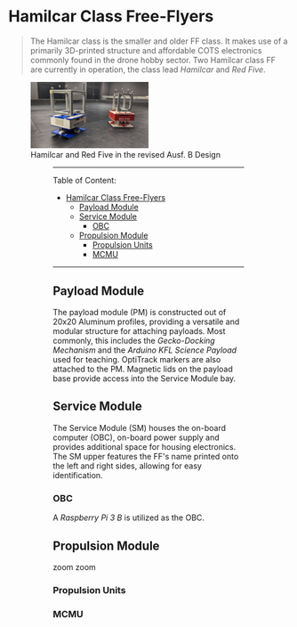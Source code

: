 # Hamilcar Class Free-Flyers

> The Hamilcar class is the smaller and older FF class. It makes use of a primarily 3D-printed structure and affordable COTS electronics commonly found in the drone hobby sector.
> Two Hamilcar class FF are currently in operation, the class lead *Hamilcar* and *Red Five*.

<!--figure>
  <img src="graphics/hamilcar_ausfB_FF.jpg" alt="Hamilcar FF in the revised Ausf. B design" width="30%" height="30%">
  <figcaption>Hamilcar FF in the revised Ausf. B design<figcaption>
<figure-->

<figure>
  <img src="wiki/graphics/hamilcar_red_five.jpg" alt="Hamilcar and Red Five in the revised Ausf. B Design" width="50%" height="50%">
  <figcaption>Hamilcar and Red Five in the revised Ausf. B Design<figcaption>
<figure>

---
  Table of Content:
- [Hamilcar Class Free-Flyers](#hamilcar-class-freeflyers)
  - [Payload Module](#payload-module)
  - [Service Module](#service-module)
    - [OBC](#obc)
  - [Propulsion Module](#propulsion-module)    
    - [Propulsion Units](#propulsion-units)
    - [MCMU](#mcmu)

---
  
  
## Payload Module
The payload module (PM) is constructed out of 20x20 Aluminum profiles, providing a versatile and modular structure for attaching payloads. Most commonly, this includes the *Gecko-Docking Mechanism* and the *Arduino KFL Science Payload* used for teaching. OptiTrack markers are also attached to the PM. Magnetic lids on the payload base provide access into the Service Module bay.
  
## Service Module
The Service Module (SM) houses the on-board computer (OBC), on-board power supply and provides additional space for housing electronics. The SM upper features the FF's name printed onto the left and right sides, allowing for easy identification. 
  
### OBC
A *Raspberry Pi 3 B* is utilized as the OBC.
  
## Propulsion Module
zoom zoom
  
### Propulsion Units
  
### MCMU
